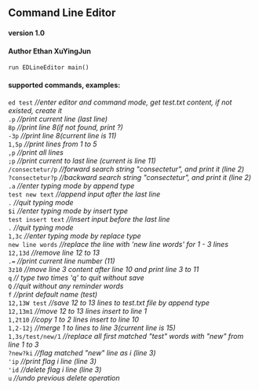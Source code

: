 ## Command Line Editor
#### version 1.0
#### Author Ethan XuYingJun

`run EDLineEditor main()`

#### supported commands, examples:
`ed test`  *//enter editor and command mode, get test.txt content, if not existed, create it*  
`.p`       *//print current line (last line)*  
`8p`       *//print line 8(if not found, print ?)*  
`-3p`      *//print line 8(current line is 11)*  
`1,5p`     *//print lines from 1 to 5*  
`,p`       *//print all lines*  
`;p`       *//print current to last line (current is line 11)*  
`/consectetur/p`  *//forward search string "consectetur", and print it (line 2)*  
`?consectetur?p`  *//backward search string "consectetur", and print it (line 2)*  
`.a`       *//enter typing mode by append type*  
`test new text`  *//append input after the last line*  
`.`        *//quit typing mode*  
`$i`       *//enter typing mode by insert type*  
`test insert text`   *//insert input before the last line*  
`.`        *//quit typing mode*  
`1,3c`     *//enter typing mode by replace type*  
`new line words`   *//replace the line with 'new line words' for 1 - 3 lines*  
`12,13d`   *//remove line 12 to 13*  
`.=`       *//print current line number (11)*  
`3z10`     *//move line 3 content after line 10 and print line 3 to 11*  
`q`        *// type two times 'q' to quit without save*  
`Q`        *//quit without any reminder words*  
`f`        *//print default name (test)*  
`12,13W test`    *//save 12 to 13 lines to test.txt file by append type*  
`12,13m1`        *//move 12 to 13 lines insert to line 1*  
`1,2t10`         *//copy 1 to 2 lines insert to line 10*  
`1,2-12j`        *//merge 1 to lines to line 3(current line is 15)*  
`1,3s/test/new/1`   *//replace all first matched "test" words with "new" from line 1 to 3*  
`?new?ki`    *//flag matched "new" line as i (line 3)*  
`'ip`        *//print flag i line (line 3)*  
`'id`        *//delete flag i line (line 3)*  
`u`          *//undo previous delete operation*  